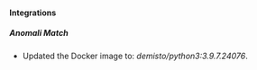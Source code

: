 #### Integrations
##### Anomali Match
- Updated the Docker image to: *demisto/python3:3.9.7.24076*.
